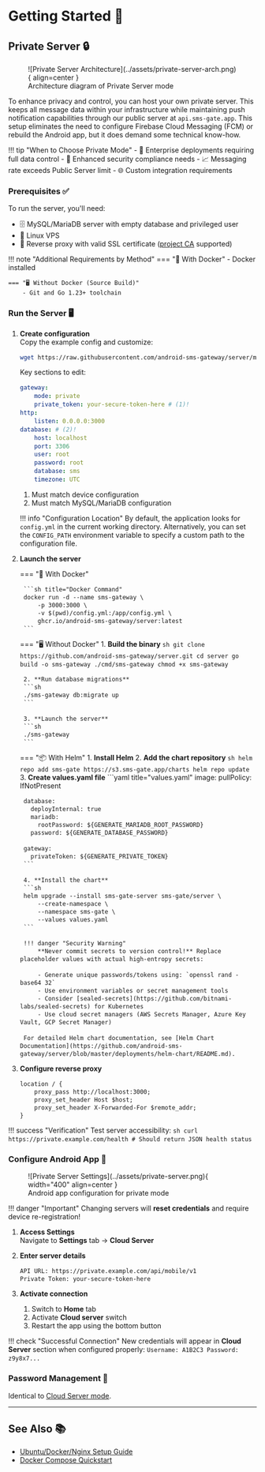 # Getting Started 🚀

## Private Server 🔒

<figure markdown>
   ![Private Server Architecture](../assets/private-server-arch.png){ align=center }
   <figcaption>Architecture diagram of Private Server mode</figcaption>
</figure>

To enhance privacy and control, you can host your own private server. This keeps all message data within your infrastructure while maintaining push notification capabilities through our public server at `api.sms-gate.app`. This setup eliminates the need to configure Firebase Cloud Messaging (FCM) or rebuild the Android app, but it does demand some technical know-how.

!!! tip "When to Choose Private Mode"
    - 🏢 Enterprise deployments requiring full data control
    - 🔐 Enhanced security compliance needs
    - 📈 Messaging rate exceeds Public Server limit
    - 🌐 Custom integration requirements

### Prerequisites ✅

To run the server, you'll need:

- 🗄️ MySQL/MariaDB server with empty database and privileged user
- 🐧 Linux VPS
- 🔄 Reverse proxy with valid SSL certificate ([project CA](../services/ca.md) supported)

!!! note "Additional Requirements by Method"
    === "🐳 With Docker"
        - Docker installed

    === "🖥️ Without Docker (Source Build)"
        - Git and Go 1.23+ toolchain

### Run the Server 🖥️

1. **Create configuration**  
    Copy the example config and customize:
    ```sh title="Get config.yml template"
    wget https://raw.githubusercontent.com/android-sms-gateway/server/master/configs/config.example.yml -O config.yml
    ```
    Key sections to edit:
    ```yaml
    gateway:
        mode: private
        private_token: your-secure-token-here # (1)!
    http:
        listen: 0.0.0.0:3000
    database: # (2)!
        host: localhost
        port: 3306
        user: root
        password: root
        database: sms
        timezone: UTC
    ```
    1. Must match device configuration
    2. Must match MySQL/MariaDB configuration

    !!! info "Configuration Location"
        By default, the application looks for `config.yml` in the current working directory. 
        Alternatively, you can set the `CONFIG_PATH` environment variable to specify a custom path to the configuration file.

2. **Launch the server**  

    === "🐳 With Docker"

        ```sh title="Docker Command"
        docker run -d --name sms-gateway \
            -p 3000:3000 \
            -v $(pwd)/config.yml:/app/config.yml \
            ghcr.io/android-sms-gateway/server:latest
        ```

    === "🖥️ Without Docker"
        1. **Build the binary**
        ```sh
        git clone https://github.com/android-sms-gateway/server.git
        cd server
        go build -o sms-gateway ./cmd/sms-gateway
        chmod +x sms-gateway
        ```

        2. **Run database migrations**
        ```sh
        ./sms-gateway db:migrate up
        ```

        3. **Launch the server**
        ```sh
        ./sms-gateway
        ```

    === "📦 With Helm"
        1. **Install Helm**
        2. **Add the chart repository**
        ```sh
        helm repo add sms-gate https://s3.sms-gate.app/charts
        helm repo update
        ```
        3. **Create values.yaml file**
        ```yaml title="values.yaml"
        image:
          pullPolicy: IfNotPresent
        
        database:
          deployInternal: true
          mariadb:
            rootPassword: ${GENERATE_MARIADB_ROOT_PASSWORD}
          password: ${GENERATE_DATABASE_PASSWORD}
        
        gateway:
          privateToken: ${GENERATE_PRIVATE_TOKEN}
        ```

        4. **Install the chart**
        ```sh
        helm upgrade --install sms-gate-server sms-gate/server \
            --create-namespace \
            --namespace sms-gate \
            --values values.yaml
        ```

        !!! danger "Security Warning"
            **Never commit secrets to version control!** Replace placeholder values with actual high-entropy secrets:
            
            - Generate unique passwords/tokens using: `openssl rand -base64 32`
            - Use environment variables or secret management tools
            - Consider [sealed-secrets](https://github.com/bitnami-labs/sealed-secrets) for Kubernetes
            - Use cloud secret managers (AWS Secrets Manager, Azure Key Vault, GCP Secret Manager)

        For detailed Helm chart documentation, see [Helm Chart Documentation](https://github.com/android-sms-gateway/server/blob/master/deployments/helm-chart/README.md).



3. **Configure reverse proxy**  
    ```nginx title="Example Nginx Config"
    location / {
        proxy_pass http://localhost:3000;
        proxy_set_header Host $host;
        proxy_set_header X-Forwarded-For $remote_addr;
    }
    ```

!!! success "Verification"
    Test server accessibility:
    ```sh
    curl https://private.example.com/health
    # Should return JSON health status
    ```

### Configure Android App 📱

<figure markdown>
   ![Private Server Settings](../assets/private-server.png){ width="400" align=center }
   <figcaption>Android app configuration for private mode</figcaption>
</figure>

!!! danger "Important"
    Changing servers will **reset credentials** and require device re-registration!

1. **Access Settings**  
    Navigate to **Settings** tab → **Cloud Server**

2. **Enter server details**  
    ```text
    API URL: https://private.example.com/api/mobile/v1
    Private Token: your-secure-token-here
    ```

3. **Activate connection**  
    1. Switch to **Home** tab
    2. Activate **Cloud server** switch
    3. Restart the app using the bottom button

!!! check "Successful Connection"
    New credentials will appear in **Cloud Server** section when configured properly:
    ```
    Username: A1B2C3
    Password:  z9y8x7...
    ```

### Password Management 🔑

Identical to [Cloud Server mode](public-cloud-server.md#password-management).

---

## See Also 📚

- [Ubuntu/Docker/Nginx Setup Guide](https://github.com/capcom6/android-sms-gateway/discussions/50)
- [Docker Compose Quickstart](https://github.com/android-sms-gateway/server/tree/master/deployments/docker-compose-proxy)
